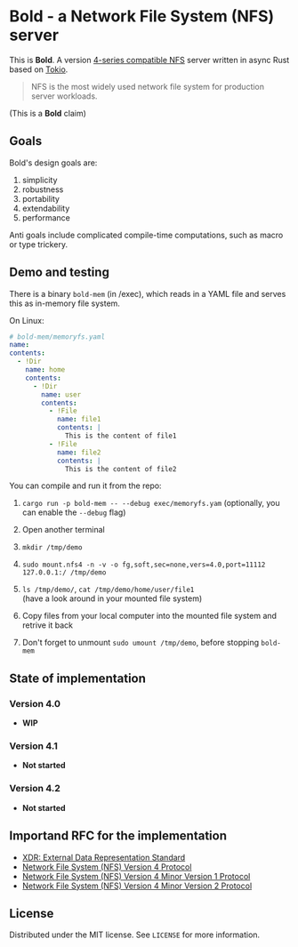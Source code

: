# Bold - a Network File System (NFS) server

This is **Bold**. A version [4-series compatible NFS](https://en.wikipedia.org/wiki/Network_File_System#NFSv4) server written in async Rust based on [Tokio](https://docs.rs/tokio/latest/tokio/).

> NFS is the most widely used network file system for production server workloads.

(This is a **Bold** claim)

## Goals
Bold's design goals are:
1) simplicity 
2) robustness 
3) portability
4) extendability
5) performance

Anti goals include complicated compile-time computations, such as macro or type trickery.

## Demo and testing
There is a binary `bold-mem` (in /exec), which reads in a
YAML file and serves this as in-memory file system.

On Linux:

```yaml
# bold-mem/memoryfs.yaml
name: 
contents:
  - !Dir
    name: home
    contents:
      - !Dir
        name: user
        contents:
          - !File
            name: file1
            contents: |
              This is the content of file1
          - !File
            name: file2
            contents: |
              This is the content of file2
```

You can compile and run it from the repo:
1) `cargo run -p bold-mem -- --debug exec/memoryfs.yam`
(optionally, you can enable the `--debug` flag)

2) Open another terminal
3) `mkdir /tmp/demo`
4) `sudo mount.nfs4 -n -v -o fg,soft,sec=none,vers=4.0,port=11112 127.0.0.1:/ /tmp/demo`
5) `ls /tmp/demo/`, `cat /tmp/demo/home/user/file1`  
(have a look around in your mounted file system)
6) Copy files from your local computer into the mounted file system and retrive it back
7) Don't forget to unmount `sudo umount /tmp/demo`, before stopping `bold-mem`

## State of implementation

### Version 4.0

- **WIP**

### Version 4.1

- **Not started**

### Version 4.2 

- **Not started**


## Importand RFC for the implementation
- [XDR: External Data Representation Standard](https://datatracker.ietf.org/doc/html/rfc4506)
- [Network File System (NFS) Version 4 Protocol](https://datatracker.ietf.org/doc/html/rfc7530)
- [Network File System (NFS) Version 4 Minor Version 1 Protocol](https://datatracker.ietf.org/doc/html/rfc5661)
- [Network File System (NFS) Version 4 Minor Version 2 Protocol](https://datatracker.ietf.org/doc/html/rfc7862)

## License
Distributed under the MIT license. See `LICENSE` for more information.

